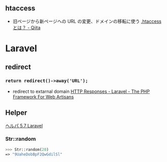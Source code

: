 ## htaccess
- 旧ページから新ページへの URL の変更、ドメインの移転に使う
[.htaccessとは？ - Qiita](https://qiita.com/sunnyG/items/7e5bd6e8dc9b04c9978e#%EF%BC%92301%E3%83%AA%E3%83%80%E3%82%A4%E3%83%AC%E3%82%AF%E3%83%88)

# Laravel
## redirect
### `return redirect()->away('URL');`
- redirect to extarnal domain
[HTTP Responses - Laravel - The PHP Framework For Web Artisans](https://laravel.com/docs/5.8/responses#redirecting-external-domains)

## Helper
[ヘルパ 5.7 Laravel](https://readouble.com/laravel/5.7/ja/helpers.html)
### Str::random
```php
>>> Str::random(20)
=> "9UaheDobBpF2QwGdilSl"
```
